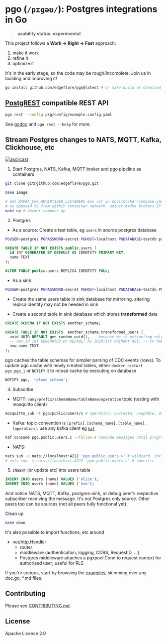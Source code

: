 # pgo (`/pɪɡəʊ/`): Postgres integrations in Go

> **usability status: experimental**

This project follows a **Work → Right → Fast** approach:

1. make it work
2. refine it
3. optimize it

It's in the early stage, so the code may be rough/incomplete. Join us in building and improving it!

```sh
go install github.com/edgeflare/pgo@latest # or make build or download from release page
```

## [PostgREST](https://docs.postgrest.org/en/stable/references/api/tables_views.html) compatible REST API

```sh
pgo rest --config pkg/config/example.config.yaml
```

See [godoc](https://pkg.go.dev/github.com/edgeflare/pgo/pkg/rest) and `pgo rest --help` for more.

## Stream Postgres changes to NATS, MQTT, Kafka, Clickhouse, etc

[![asciicast](https://asciinema.org/a/704523.svg)](https://asciinema.org/a/704523)

1. Start Postgres, NATS, Kafka, MQTT broker and pgo pipeline as containers

```sh
git clone git@github.com:edgeflare/pgo.git

make image

# Set KAFKA_CFG_ADVERTISED_LISTENERS env var in docs/docker-compose.yaml to host IP for local access,
# as opposed to from within container network. adjust Kafka brokers IP in docs/pipeline-example.docker.yaml
make up # docker compose up
```

2. Postgres
- As a source: Create a test table, eg `users` in source postgres database

```sh
PGUSER=postgres PGPASSWORD=secret PGHOST=localhost PGDATABASE=testdb psql
```

```sql
CREATE TABLE IF NOT EXISTS public.users (
  id INT GENERATED BY DEFAULT AS IDENTITY PRIMARY KEY,
  name TEXT
);

ALTER TABLE public.users REPLICA IDENTITY FULL;
```

- As a sink

```sh
PGUSER=postgres PGPASSWORD=secret PGHOST=localhost PGDATABASE=testdb PGPORT=5431 psql
```

- Create the same users table in sink database for mirroring. altering replica identity may not be needed in sink

- Create a second table in sink database which stores **transformed** data 

```sql
CREATE SCHEMA IF NOT EXISTS another_schema;

CREATE TABLE IF NOT EXISTS  another_schema.transformed_users (
  uuid UUID DEFAULT gen_random_uuid(), -- because we're extracting only `name` field
  -- new_id INT GENERATED BY DEFAULT AS IDENTITY PRIMARY KEY, -- to handle UPDATE operations, primary key column type must match in source and sink
  new_name TEXT
);
```

pgo caches the table schemas for simpler parsing of CDC events (rows). To update pgo cache with newly created tables,
either `docker restart pgo_pgo_1` or `NOTIFY` it to reload cache by executing on database

```sql
NOTIFY pgo, 'reload schema';
```

4. Subscribe

- MQTT: `/any/prefix/schemaName/tableName/operation` topic (testing with mosquitto client)

```sh
mosquitto_sub -t pgo/public/users/c # operation: c=create, u=update, d=delete, r=read
```

- Kafka: topic convention is `[prefix].[schema_name].[table_name].[operation]`. use any kafka client eg [`kaf`](https://github.com/birdayz/kaf)

```sh
kaf consume pgo.public.users.c --follow # consume messages until program execution
```

- NATS:

```sh
nats sub -s nats://localhost:4222 'pgo.public.users.>' # wildcard. includes all nested parts
# nats sub -s nats://localhost:4222 'pgo.public.users.c' # specific
```

5. `INSERT` (or update etc) into users table

```sql
INSERT INTO users (name) VALUES ('alice');
INSERT INTO users (name) VALUES ('bob');
```

And notice NATS, MQTT, Kafka, postgres-sink, or debug peer's respective subscriber receiving the message.
It's not Postgres only source. Other peers too can be sources (not all peers fully functional yet).


Clean up

```sh
make down
```

It's also possible to import functions, etc around
- net/http.Handler
  - router
  - middleware (authentication, logging, CORS, RequestID, ...)
  - Postgres middleware attaches a pgxpool.Conn to request context for authorized user; useful for RLS

If you're curious, start by browsing the [examples](./examples/), skimming over any doc.go, *.md files.

## Contributing
Please see [CONTRIBUTING.md](CONTRIBUTING.md).

## License
Apache License 2.0
